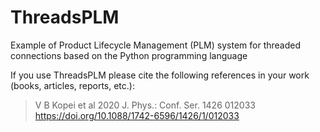 # ThreadsPLM
Example of Product Lifecycle Management (PLM) system for threaded connections based on the Python programming language

If you use ThreadsPLM please cite the following references in your work (books, articles, reports, etc.):

> V B Kopei et al 2020 J. Phys.: Conf. Ser. 1426 012033 https://doi.org/10.1088/1742-6596/1426/1/012033
